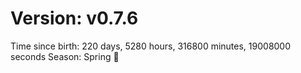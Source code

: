 # Version: v0.7.6
Time since birth: 220 days, 5280 hours, 316800 minutes, 19008000 seconds
Season: Spring 🌸
